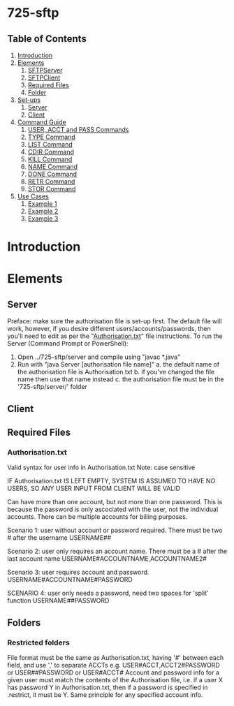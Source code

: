 # 725-sftp
## Table of Contents
1. [Introduction](#introduction)
2. [Elements](#elements)
   1. [SFTPServer](#sftpserver)
   2. [SFTPClient](#sftpclient)
   3. [Required Files](#required-files)
   4. [Folder](#folders)
3. [Set-ups](#setup)
   1. [Server](#server-setup)
   2. [Client](#client-setup)
4. [Command Guide](#command-guide)
   1. [USER, ACCT and PASS Commands](#user-acct-and-pass-commands)
   2. [TYPE Command](#type-command)
   3. [LIST Command](#list-command)
   4. [CDIR Command](#cdir-command)
   5. [KILL Command](#kill-command)
   6. [NAME Command](#name-command)
   7. [DONE Command](#done-command)
   8. [RETR Command](#retr-command)
   9. [STOR Command](#stor-command)
5. [Use Cases](#use-cases)
   1. [Example 1](#example-1)
   2. [Example 2](#example-2)
   3. [Example 3](#example-3)


# Introduction


# Elements
## Server
Preface: make sure the authorisation file is set-up first. The default file will work, however, if you desire different users/accounts/passwords, then you'll need to edit as per the "[Authorisation.txt](#authorisiation.txt)" file instructions.
To run the Server (Command Prompt or PowerShell):
1. Open ../725-sftp/server and compile using "javac *.java" 
2. Run with "java Server \[authorisation file name]"
   a. the default name of the authorisation file is Authorisation.txt
   b. if you've changed the file name then use that name instead
   c. the authorisation file must be in the '725-sftp/server/' folder

## Client


## Required Files 
### Authorisation.txt
Valid syntax for user info in Authorisation.txt
Note: case sensitive

IF Authorisation.txt IS LEFT EMPTY, SYSTEM IS ASSUMED TO HAVE NO USERS, SO ANY USER INPUT FROM CLIENT WILL BE VALID

Can have more than one account, but not more than one password. 
This is because the password is only ascociated with the user, not the individual accounts.
There can be multiple accounts for billing purposes.

Scenario 1: user without account or password required. There must be two # after the username 
USERNAME##

Scenario 2: user only requires an account name. There must be a # after the last account name USERNAME#ACCOUNTNAME,ACCOUNTNAME2#

Scenario 3: user requires account and password. 
USERNAME#ACCOUNTNAME#PASSWORD

SCENARIO 4: user only needs a password, need two spaces for 'split' function
USERNAME##PASSWORD

## Folders
### Restricted folders
File format must be the same as Authorisation.txt, having '#' between each field, and use ',' to separate ACCTs 
e.g. USER#ACCT,ACCT2#PASSWORD or USER##PASSWORD or USER#ACCT#
Account and password info for a given user must match the contents of the Authorisation file, i.e. if a user X has password Y in Authorisation.txt, then if a password is specified in .restrict, it must be Y. Same principle for any specified account info.
